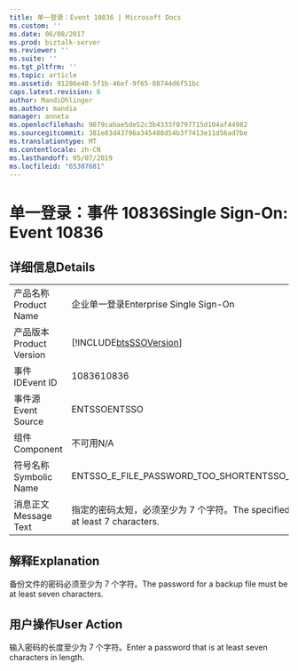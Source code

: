 ```yaml
---
title: 单一登录：Event 10836 | Microsoft Docs
ms.custom: ''
ms.date: 06/08/2017
ms.prod: biztalk-server
ms.reviewer: ''
ms.suite: ''
ms.tgt_pltfrm: ''
ms.topic: article
ms.assetid: 91286e48-5f1b-46ef-9f65-88744d6f51bc
caps.latest.revision: 6
author: MandiOhlinger
ms.author: mandia
manager: anneta
ms.openlocfilehash: 9079cabae5de52c3b4333f0797715d104af44982
ms.sourcegitcommit: 381e83d43796a345488d54b3f7413e11d56ad7be
ms.translationtype: MT
ms.contentlocale: zh-CN
ms.lasthandoff: 05/07/2019
ms.locfileid: "65307681"
---
```

# <a name="single-sign-on-event-10836"></a><span data-ttu-id="ff045-102">单一登录：事件 10836</span><span class="sxs-lookup"><span data-stu-id="ff045-102">Single Sign-On: Event 10836</span></span>
## <a name="details"></a><span data-ttu-id="ff045-103">详细信息</span><span class="sxs-lookup"><span data-stu-id="ff045-103">Details</span></span>  
  
|                 |                                                                        |
|-----------------|------------------------------------------------------------------------|
|  <span data-ttu-id="ff045-104">产品名称</span><span class="sxs-lookup"><span data-stu-id="ff045-104">Product Name</span></span>   |                       <span data-ttu-id="ff045-105">企业单一登录</span><span class="sxs-lookup"><span data-stu-id="ff045-105">Enterprise Single Sign-On</span></span>                        |
| <span data-ttu-id="ff045-106">产品版本</span><span class="sxs-lookup"><span data-stu-id="ff045-106">Product Version</span></span> |       [!INCLUDE[btsSSOVersion](../includes/btsssoversion-md.md)]       |
|    <span data-ttu-id="ff045-107">事件 ID</span><span class="sxs-lookup"><span data-stu-id="ff045-107">Event ID</span></span>     |                                 <span data-ttu-id="ff045-108">10836</span><span class="sxs-lookup"><span data-stu-id="ff045-108">10836</span></span>                                  |
|  <span data-ttu-id="ff045-109">事件源</span><span class="sxs-lookup"><span data-stu-id="ff045-109">Event Source</span></span>   |                                 <span data-ttu-id="ff045-110">ENTSSO</span><span class="sxs-lookup"><span data-stu-id="ff045-110">ENTSSO</span></span>                                 |
|    <span data-ttu-id="ff045-111">组件</span><span class="sxs-lookup"><span data-stu-id="ff045-111">Component</span></span>    |                                  <span data-ttu-id="ff045-112">不可用</span><span class="sxs-lookup"><span data-stu-id="ff045-112">N/A</span></span>                                   |
|  <span data-ttu-id="ff045-113">符号名称</span><span class="sxs-lookup"><span data-stu-id="ff045-113">Symbolic Name</span></span>  |                    <span data-ttu-id="ff045-114">ENTSSO_E_FILE_PASSWORD_TOO_SHORT</span><span class="sxs-lookup"><span data-stu-id="ff045-114">ENTSSO_E_FILE_PASSWORD_TOO_SHORT</span></span>                    |
|  <span data-ttu-id="ff045-115">消息正文</span><span class="sxs-lookup"><span data-stu-id="ff045-115">Message Text</span></span>   | <span data-ttu-id="ff045-116">指定的密码太短，必须至少为 7 个字符。</span><span class="sxs-lookup"><span data-stu-id="ff045-116">The specified password is too short, it must be at least 7 characters.</span></span> |
  
## <a name="explanation"></a><span data-ttu-id="ff045-117">解释</span><span class="sxs-lookup"><span data-stu-id="ff045-117">Explanation</span></span>  
 <span data-ttu-id="ff045-118">备份文件的密码必须至少为 7 个字符。</span><span class="sxs-lookup"><span data-stu-id="ff045-118">The password for a backup file must be at least seven characters.</span></span>  
  
## <a name="user-action"></a><span data-ttu-id="ff045-119">用户操作</span><span class="sxs-lookup"><span data-stu-id="ff045-119">User Action</span></span>  
 <span data-ttu-id="ff045-120">输入密码的长度至少为 7 个字符。</span><span class="sxs-lookup"><span data-stu-id="ff045-120">Enter a password that is at least seven characters in length.</span></span>